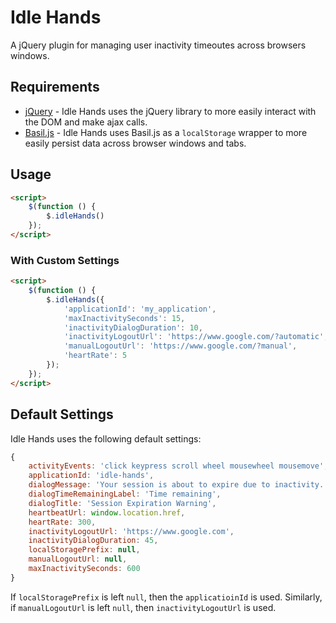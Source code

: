 # Idle Hands
A jQuery plugin for managing user inactivity timeoutes across browsers windows.

## Requirements
* [jQuery](https://jquery.com/) - Idle Hands uses the jQuery library to more easily interact with the DOM and make ajax calls.
* [Basil.js](https://wisembly.github.io/basil.js/) - Idle Hands uses Basil.js as a `localStorage` wrapper to more easily persist data across browser windows and tabs.

## Usage
```html
<script>
    $(function () {
        $.idleHands()
    });
</script>
```

### With Custom Settings
```html
<script>
    $(function () {
        $.idleHands({
            'applicationId': 'my_application',
            'maxInactivitySeconds': 15,
            'inactivityDialogDuration': 10,
            'inactivityLogoutUrl': 'https://www.google.com/?automatic',
            'manualLogoutUrl': 'https://www.google.com/?manual',
            'heartRate': 5
        });
    });
</script>
```

## Default Settings
Idle Hands uses the following default settings:

```javascript
{
    activityEvents: 'click keypress scroll wheel mousewheel mousemove',
    applicationId: 'idle-hands',
    dialogMessage: 'Your session is about to expire due to inactivity.',
    dialogTimeRemainingLabel: 'Time remaining',
    dialogTitle: 'Session Expiration Warning',
    heartbeatUrl: window.location.href,
    heartRate: 300,
    inactivityLogoutUrl: 'https://www.google.com',
    inactivityDialogDuration: 45,
    localStoragePrefix: null,
    manualLogoutUrl: null,
    maxInactivitySeconds: 600
}
```

If `localStoragePrefix` is left `null`, then the `applicatioinId` is used.  Similarly, if `manualLogoutUrl` is left `null`, then `inactivityLogoutUrl` is used.